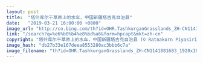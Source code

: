 ```yaml
---
layout: post
title:  "塔什库尔干草原上的水车，中国新疆塔吉克自治县"
date:   "2019-03-21 16:00:00 +0800"
image_url: "http://cn.bing.com/th?id=OHR.TashkurganGrasslands_ZH-CN1141881683_1920x1080.jpg&rf=NorthMale_1920x1080.jpg&pid=hp"
link: "/search?q=%e6%b0%b4%e8%bd%a6&form=hpcapt&mkt=zh-cn"
copyright: "塔什库尔干草原上的水车，中国新疆塔吉克自治县 (© Ratnakorn Piyasirisorost/Getty Images)"
image_hash: "db27b33e167deea8553280ac3bbb6c7a"
image_filename: "th?id=OHR.TashkurganGrasslands_ZH-CN1141881683_1920x1080.jpg&rf=NorthMale_1920x1080.jpg&pid=hp"
---
```

